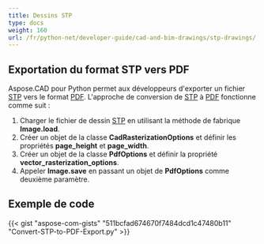 ```yaml
---
title: Dessins STP
type: docs
weight: 160
url: /fr/python-net/developer-guide/cad-and-bim-drawings/stp-drawings/
---
```


## **Exportation du format STP vers PDF**

Aspose.CAD pour Python permet aux développeurs d'exporter un fichier [STP](https://docs.fileformat.com/3d/stp/) vers le format [PDF](https://docs.fileformat.com/pdf/). L'approche de conversion de [STP](https://docs.fileformat.com/3d/stp/) à [PDF](https://docs.fileformat.com/pdf/) fonctionne comme suit :

1. Charger le fichier de dessin [STP](https://docs.fileformat.com/3d/stp/) en utilisant la méthode de fabrique **Image.load**.
1. Créer un objet de la classe **CadRasterizationOptions** et définir les propriétés **page_height** et **page_width**.
1. Créer un objet de la classe **PdfOptions** et définir la propriété **vector_rasterization_options**.
1. Appeler **Image.save** en passant un objet de **PdfOptions** comme deuxième paramètre.

## Exemple de code

{{< gist "aspose-com-gists" "511bcfad674670f7484dcd1c47480b11" "Convert-STP-to-PDF-Export.py" >}}
